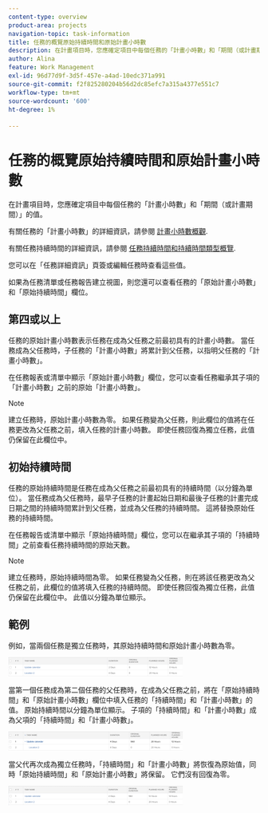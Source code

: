 ```yaml
---
content-type: overview
product-area: projects
navigation-topic: task-information
title: 任務的概覽原始持續時間和原始計畫小時數
description: 在計畫項目時，您應確定項目中每個任務的「計畫小時數」和「期間（或計畫期間）」的值。
author: Alina
feature: Work Management
exl-id: 96d77d9f-3d5f-457e-a4ad-10edc371a991
source-git-commit: f2f825280204b56d2dc85efc7a315a4377e551c7
workflow-type: tm+mt
source-wordcount: '600'
ht-degree: 1%

---
```


# 任務的概覽原始持續時間和原始計畫小時數

在計畫項目時，您應確定項目中每個任務的「計畫小時數」和「期間（或計畫期間）」的值。

有關任務的「計畫小時數」的詳細資訊，請參閱 [計畫小時數概觀](../../../manage-work/tasks/task-information/planned-hours.md).

有關任務持續時間的詳細資訊，請參閱 [任務持續時間和持續時間類型概覽](../../../manage-work/tasks/taskdurtn/task-duration-and-duration-type.md).

您可以在「任務詳細資訊」頁簽或編輯任務時查看這些值。

如果為任務清單或任務報告建立視圖，則您還可以查看任務的「原始計畫小時數」和「原始持續時間」欄位。

## 第四或以上

任務的原始計畫小時數表示任務在成為父任務之前最初具有的計畫小時數。 當任務成為父任務時，子任務的「計畫小時數」將累計到父任務，以指明父任務的「計畫小時數」。

在任務報表或清單中顯示「原始計畫小時數」欄位，您可以查看任務繼承其子項的「計畫小時數」之前的原始「計畫小時數」。

>[!NOTE]
>
>建立任務時，原始計畫小時數為零。 如果任務變為父任務，則此欄位的值將在任務更改為父任務之前，填入任務的計畫小時數。 即使任務回復為獨立任務，此值仍保留在此欄位中。

## 初始持續時間

任務的原始持續時間是任務在成為父任務之前最初具有的持續時間（以分鐘為單位）。 當任務成為父任務時，最早子任務的計畫起始日期和最後子任務的計畫完成日期之間的持續時間累計到父任務，並成為父任務的持續時間。 這將替換原始任務的持續時間。

在任務報告或清單中顯示「原始持續時間」欄位，您可以在繼承其子項的「持續時間」之前查看任務持續時間的原始天數。

>[!NOTE]
>
>建立任務時，原始持續時間為零。 如果任務變為父任務，則在將該任務更改為父任務之前，此欄位的值將填入任務的持續時間。 即使任務回復為獨立任務，此值仍保留在此欄位中。 此值以分鐘為單位顯示。

## 範例

例如，當兩個任務是獨立任務時，其原始持續時間和原始計畫小時數為零。

![original_planned_hours_and_duration_with_parent_png](assets/original-planned-hours-and-duration-without-parent-350x38.png)

當第一個任務成為第二個任務的父任務時，在成為父任務之前，將在「原始持續時間」和「原始計畫小時數」欄位中填入任務的「持續時間」和「計畫小時數」的值。 原始持續時間以分鐘為單位顯示。 子項的「持續時間」和「計畫小時數」成為父項的「持續時間」和「計畫小時數」。

![original_and_planined_hours_with_a_parent_task.png](assets/original-and-planned-hours-with-a-parent-task-350x38.png)

當父代再次成為獨立任務時，「持續時間」和「計畫小時數」將恢復為原始值，同時「原始持續時間」和「原始計畫小時數」將保留。 它們沒有回復為零。

![original_duration_and_planined_hours_after_reversal_of_a_parent_png](assets/original-duration-and-planned-hours-after-reversal-of-a-parent-350x39.png)
